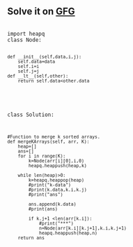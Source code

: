 <h2>Solve it on <a href="https://www.geeksforgeeks.org/problems/merge-k-sorted-arrays/1">GFG</a></h2>

<code>
import heapq
class Node:

    def __init__(self,data,i,j):
        self.data=data
        self.i=i
        self.j=j
    def __lt__(self,other):
        return self.data<other.data
</code>
<code>

class Solution:

    #Function to merge k sorted arrays.
    def mergeKArrays(self, arr, K):
        heap=[]
        ans=[]
        for i in range(K):
            k=Node(arr[i][0],i,0)
            heapq.heappush(heap,k)
        
        while len(heap)>0:
            k=heapq.heappop(heap)
            #print("k-data")
            #print(k.data,k.i,k.j)
            #print("ans")
            
            ans.append(k.data)
            #print(ans)
            
            if k.j+1 <len(arr[k.i]):
                #print("***")
                n=Node(arr[k.i][k.j+1],k.i,k.j+1)
                heapq.heappush(heap,n)
        return ans
</code>
